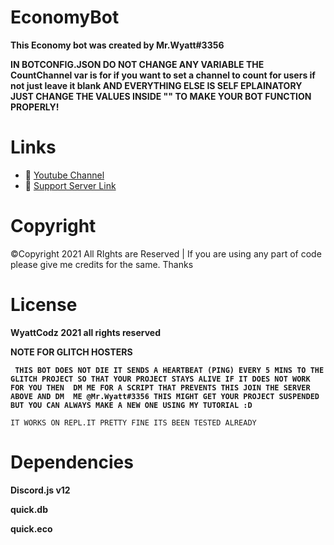 # EconomyBot
**This Economy bot was created by Mr.Wyatt#3356**

**IN BOTCONFIG.JSON DO NOT CHANGE ANY VARIABLE THE CountChannel var is for if you want to set a channel to count for users if not just leave it blank AND EVERYTHING ELSE IS SELF EPLAINATORY JUST CHANGE THE VALUES 
INSIDE "" TO MAKE YOUR BOT FUNCTION PROPERLY!**
# Links
- 🔗 [Youtube Channel](https://www.youtube.com/channel/UCFpCSNaZsXzSZhD7e0cJgsg)
- 🔗 [Support Server Link](https://discord.io/WCOD)
# Copyright 
©Copyright 2021  All RIghts are Reserved | If you are using any part of code please give me credits for the same. Thanks

# License
**WyattCodz 2021 all rights reserved**

**NOTE FOR GLITCH HOSTERS**

**`` THIS BOT DOES NOT DIE IT SENDS A HEARTBEAT (PING) EVERY 5 MINS TO THE GLITCH PROJECT SO THAT YOUR PROJECT STAYS ALIVE IF IT DOES NOT WORK FOR YOU THEN 
DM ME FOR A SCRIPT THAT PREVENTS THIS JOIN THE SERVER ABOVE AND DM  ME @Mr.Wyatt#3356 THIS MIGHT GET YOUR PROJECT SUSPENDED BUT YOU CAN ALWAYS
MAKE A NEW ONE USING MY TUTORIAL :D``**


``IT WORKS ON REPL.IT PRETTY FINE ITS BEEN TESTED ALREADY``


# Dependencies 
**Discord.js v12**

**quick.db**

**quick.eco**
